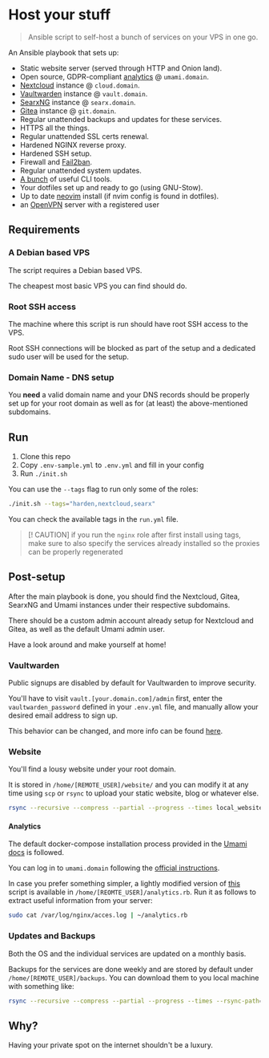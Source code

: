# Host your stuff

> Ansible script to self-host a bunch of services on your VPS in one go.

An Ansible playbook that sets up:

- Static website server (served through HTTP and Onion land).
- Open source, GDPR-compliant [analytics](https://github.com/umami-software/umami)
@ `umami.domain`.
- [Nextcloud](https://nextcloud.com/) instance @ `cloud.domain`.
- [Vaultwarden](https://github.com/dani-garcia/vaultwarden) instance @ `vault.domain`.
- [SearxNG](https://github.com/searxng/searxng) instance @ `searx.domain`.
- [Gitea](https://github.com/go-gitea/gitea) instance @ `git.domain`.
- Regular unattended backups and updates for these services.
- HTTPS all the things.
- Regular unattended SSL certs renewal.
- Hardened NGINX reverse proxy.
- Hardened SSH setup.
- Firewall and [Fail2ban](https://github.com/fail2ban/fail2ban).
- Regular unattended system updates.
- [A bunch](./roles/custom/vars/main.yml) of useful CLI tools.
- Your dotfiles set up and ready to go (using GNU-Stow).
- Up to date [neovim](https://github.com/neovim/neovim) install (if nvim config
is found in dotfiles).
- an [OpenVPN](https://openvpn.net/) server with a registered user

## Requirements

### A Debian based VPS

The script requires a Debian based VPS.

The cheapest most basic VPS you can find should do.

### Root SSH access

The machine where this script is run should have root SSH access to the VPS.

Root SSH connections will be blocked as part of the setup and
a dedicated sudo user will be used for the setup.

### Domain Name - DNS setup

You **need** a valid domain name and your DNS records should be properly set up
for your root domain as well as for (at least) the above-mentioned subdomains.

## Run

1. Clone this repo
1. Copy `.env-sample.yml` to `.env.yml` and fill in your config
1. Run `./init.sh`

You can use the `--tags` flag to run only some of the roles:

```sh
./init.sh --tags="harden,nextcloud,searx"
```

You can check the available tags in the `run.yml` file.

> [! CAUTION]
> if you run the `nginx` role after first install using tags, make sure to also
> specify the services already installed so the proxies can be properly regenerated

## Post-setup

After the main playbook is done, you should find the Nextcloud, Gitea, SearxNG
and Umami instances under their respective subdomains.

There should be a custom admin account already setup for Nextcloud and Gitea,
as well as the default Umami admin user.

Have a look around and make yourself at home!

### Vaultwarden

Public signups are disabled by default for Vaultwarden to improve security.

You'll have to visit `vault.[your.domain.com]/admin` first, enter the
`vaultwarden_password` defined in your `.env.yml` file, and manually
allow your desired email address to sign up.

This behavior can be changed, and more info can be found [here](https://github.com/dani-garcia/vaultwarden/wiki/Configuration-overview).

### Website

You'll find a lousy website under your root domain.

It is stored in `/home/[REMOTE_USER]/website/` and you can modify it at any time
using `scp` or `rsync` to upload your static website, blog or whatever else.

```sh
rsync --recursive --compress --partial --progress --times local_website/* [REMOTE_USER]@[your.domain.com]:~/website
```

#### Analytics

The default docker-compose installation process provided
in the [Umami docs](https://umami.is/docs) is followed.

You can log in to `umami.domain` following the [official instructions](https://umami.is/docs/login).

In case you prefer something simpler, a lightly modified version of
[this](https://github.com/woodruffw/snippets/blob/master/vbnla/vbnla) script is
available in `/home/[REOMTE_USER]/analytics.rb`.
Run it as follows to extract useful information from your server:

```sh
sudo cat /var/log/nginx/acces.log | ~/analytics.rb
```

### Updates and Backups

Both the OS and the individual services are updated on a monthly basis.

Backups for the services are done weekly and are stored by default under `/home/[REMOTE_USER]/backups`.
You can download them to you local machine with something like:

```sh
rsync --recursive --compress --partial --progress --times --rsync-path="sudo rsync" [REMOTE_USER]@[your.domain.com]:~/backups local_backup_dir
```

## Why?

Having your private spot on the internet shouldn't be a luxury.
